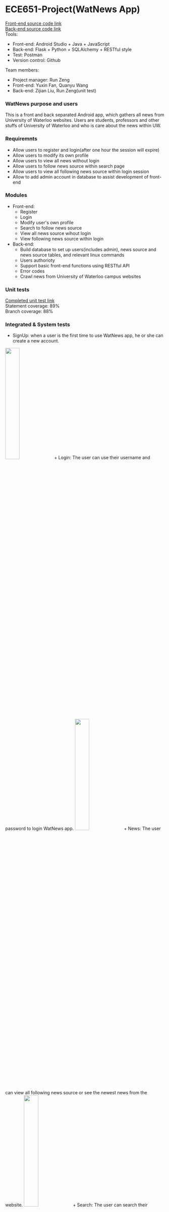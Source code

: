 # ECE651-Project(WatNews App)
[Front-end source code link](https://github.com/faushine/ECE651-Project) <br>
[Back-end source code link](https://github.com/r24zeng/WatNews-App-back-end) <br>
Tools:
+ Front-end: Android Studio + Java + JavaScript
+ Back-end: Flask + Python + SQLAlchemy + RESTful style
+ Test: Postman
+ Version control: Github

Team members:
+ Project manager: Run Zeng
+ Front-end: Yuxin Fan, Quanyu Wang
+ Back-end: Zijian Liu, Run Zeng(unit test)

### WatNews purpose and users
This is a front and back separated Android app, which gathers all news from University of Waterloo websites. Users are students, professors and other stuffs of University of Waterloo and who is care about the news within UW.

### Requiremnts 
+ Allow users to register and login(after one hour the session will expire)
+ Allow users to modify its own profile
+ Allow users to view all news without login
+ Allow users to follow news source within search page
+ Allow users to view all following news source within login session
+ Allow to add admin account in database to assist development of front-end

### Modules
+ Front-end:
  + Register
  + Login
  + Modify user's own profile
  + Search to follow news source
  + View all news source wihout login
  + View following news source within login
+ Back-end:
  + Build database to set up users(includes admin), news source and news source tables, and relevant linux commands
  + Users authorioty 
  + Support basic front-end functions using RESTful API
  + Error codes
  + Crawl news from University of Waterloo campus websites

### Unit tests 
[Completed unit test link](https://github.com/faushine/ECE651-Project-Back-end/blob/master/test_newsapp.py) <br>
Statement coverage: 89% <br>
Branch coverage: 88% <br>

### Integrated & System tests
+ SignUp: when a user is the first time to use WatNews app, he or she can create a new account.
<img src="https://github.com/faushine/ECE651-Project/raw/master/image/signup.jpg" width = "30%" height="30%" />
+ Login: The user can use their username and password to login WatNews app.
<img src="https://github.com/faushine/ECE651-Project/raw/master/image/login.jpg" width = "30%" height="30%" />
+ News: The user can view all following news source or see the newest news from the website.
<img src="https://github.com/faushine/ECE651-Project/raw/master/image/news.jpg" width = "30%" height="30%" />
+ Search: The user can search their favorite categories and add to favorite.
<img src="https://github.com/faushine/ECE651-Project/raw/master/image/search.jpg" width = "30%" height="30%" />
+ Favorite: Show this user's favorite categories.
<img src="https://github.com/faushine/ECE651-Project/raw/master/image/following.jpg" width = "30%" height="30%" />
+ Account Information: show this user's account information, such as department, faculty, gender and so on.
<img src="https://github.com/faushine/ECE651-Project/raw/master/image/account.jpg" width = "30%" height="30%" />
+ Edit: The user can edit his or her profile.
<img src="https://github.com/faushine/ECE651-Project/raw/master/image/edit.jpg" width = "30%" height="30%" />


